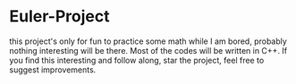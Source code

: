 # Euler-Project

this project's only for fun to practice some math while I am bored, probably nothing interesting will be there. Most of the codes will be written in C++. If you find this interesting and follow along, star the project, feel free to suggest improvements.
